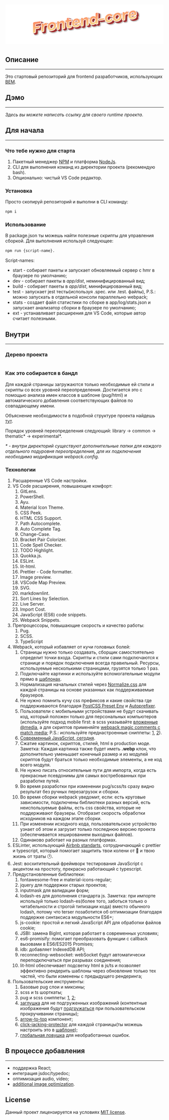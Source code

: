 # ![TOXIN](./app/src/assets/ico/readme-logo.png)

## Описание

---

Это стартовый репозиторий для frontend разработчиков, использующих [BEM](https://en.bem.info/).

## Дэмо

---

_Здесь вы можете написать ссылку для своего runtime проекта_.

## Для начала

---

### Что тебе нужно для старта

1. Пакетный менеджер [NPM](https://www.npmjs.com/) и платформа [NodeJs](https://nodejs.org/en/).
2. CLI для выполнения команд из директории проекта (рекомендую bash).
3. Опционально: чистый VS Code редактор.

### Установка

Просто скопируй репозиторий и выполни в CLI команду:

```bash
npm i
```

### Использование

В package.json ты можешь найти полезные скрипты для управления сборкой. Для выполнения используй следующее:

```bash
npm run {script-name}.
```

Script-names:

- start - собирает пакеты и запускает обновляемый сервер с hmr в браузере по умолчанию;
- dev - собирает пакеты в _app/dist_, неминифицированный вид;
- build - собирает пакеты в _app/dist_, минифицированный вид;
- test - запускает jest тесты(используя .spec. или .test. файлы), P.S.: можно запускать в отдельной консоли параллельно webpack;
- stats - создает файл статистики по сборке в app/log/stats.json и запускает анализатор сборки в браузере по умолчанию;
- ext - устанавливает расширения для VS Code, которые автор считает полезными.

## Внутри

---

### Дерево проекта

```tree

```

### Как это собирается в бандл

Для каждой страницы загружаются только необходимые ей стили и скрипты со всех уровней переопределения. Достигается это с помощью анализа имен классов в шаблоне (pug/html) и автоматического добавления соответствующих файлов по совпадающему имени.

Объяснение необходимости в подобной структуре проекта найдешь [тут](https://ru.bem.info/methodology/redefinition-levels/).

Порядок уровней переопределения следующий: library -> common -> thematic* -> experimental*.

_\* - внутри директорий существуют дополнительные папки для каждого отдельного подуровня переопределения, для их подключения необходима модификация webpack.config_.

### Технологии

1. Расшаренные VS Code настройки.
2. VS Code расширения, повышающие комфорт:
   1. GitLens.
   2. PowerShell.
   3. Ayu.
   4. Material Icon Theme.
   5. CSS Peek.
   6. HTML CSS Support.
   7. Path Autocomplete.
   8. Auto Complete Tag.
   9. Change-Case.
   10. Bracket Pair Colorizer.
   11. Code Spell Checker.
   12. TODO Highlight.
   13. Quokka.js.
   14. ESLint.
   15. lit-html.
   16. Prettier - Code formatter.
   17. Image preview.
   18. VSCode Map Preview.
   19. SVG.
   20. markdownlint.
   21. Sort Lines by Selection.
   22. Live Server.
   23. Import Cost.
   24. JavaScript (ES6) code snippets.
   25. Webpack Snippets.
3. Препроцессоры, повышающие скорость и качество работы:
   1. Pug.
   2. SCSS.
   3. TypeScript
4. Webpack, который избавляет от кучи головных болей:
   1. Страницы нужно только создавать, сборщик самостоятельно определит точки входа. Скрипты и стили сами подключаются к странице и порядок подключения всегда правильный. Ресурсы, используемые несколькими страницами, грузятся только 1 раз.
   2. Подключайте картинки и используйте вспомогательные модули прямо в [шаблонах](./app/src/pages/cards/cards.pug).
   3. Нормализация начальных стилей через [Normalize.css](https://necolas.github.io/normalize.css/) для каждой страницы на основе указанных как поддерживаемые браузеров.
   4. Не нужно помнить кучу css префиксов и какие свойства где поддерживаются благодаря [PostCSS Preset Env](https://github.com/csstools/postcss-preset-env) и [Autoprefixer](https://www.npmjs.com/package/autoprefixer).
   5. Пользователи с мобильными устройствами не будут скачивать код, который положен только для персональных компьютеров (используйте подход mobile first: в scss указывайте [вложенные @media](./app/src/components/common.blocks/basic/footer/__copyright-bar/footer__copyright-bar.scss), а для скриптов применяйте [webpack magic comments с match media](); P.S.: используйте преднастроенные сниппеты: [1](./.vscode/@media-snippets.code-snippets), [2]()).
   6. [Современный JavaScript, сегодня](https://babeljs.io/).
   7. Сжатие картинок, скриптов, стилей, html в production моде. Заметка: Каждая картинка также будет иметь **.webp** клон, что дополнительно уменьшает конечный размер и из модулей скриптов будут браться только необходимые элементы, а не код всего модуля.
   8. Не нужно писать относительные пути для импорта, когда есть прекрасные псевдонимы для самых востребованных при разработке путей.
   9. Во время разработки при изменении pug/scss/ts сразу видно результат без ручных перезагрузок и сборки.
   10. Во время сборки webpack уведомит, если: есть круговые зависимости, подключены библиотеки разных версий, есть неиспользуемые файлы, есть css свойства, которые не поддерживают браузеры. Отобразит скорость обработки исходников на каждом этапе сборки.
   11. При изменении исходного кода, пользовательское устройство узнает об этом и загрузит только последнюю версию проекта (обеспечивается хешированием выходных файлов).
   12. Одинаково работает на разных платформах.
5. ESLinter, использующий [Airbnb standarts](https://github.com/airbnb/javascript), сотрудничающий с prettier и typescript, который помогает защитить твои колени от :gun: и твою жизнь от траты :clock2:.
6. Jest: восхитительный фреймворк тестирования JavaScript с акцентом на простоту, прекрасно работающий с typescript.
7. Предустановленные библиотеки:
   1. fontawesome-free и material-icons-regular;
   2. jquery для поддержки старых проектов;
   3. inputmask для валидации форм;
   4. lodash-es для дополнения стандарта js. Заметка: при импорте используй только lodash-es(более того, заботься только о читабельности и строгой типизации кода) вместо обычного lodash, потому что terser позаботится об оптимизации благодаря поддержке синтаксиса модульности ES6+;
   5. js-cookie: простой и легкий JavaScript API для обработки файлов cookie;
   6. JSBI: замена BigInt, которая работает в современных условиях;
   7. es6-promisify: помогает преобразовать функции с callback вызовами в ES6/ES2015 Promises;
   8. idb: добавляет IndexedDB API;
   9. reconnecting-websocket: webSocket будут автоматически переподключаться при разрывах соединения;
   10. lit-html обеспечивает подсветку html в js/ts и позволяет эффективно рендерить шаблоны через обновление только тех частей, что были изменены с предыдущего рендеринга;
8. Пользовательские инструменты:
   1. Базовые pug слои и миксины;
   2. scss и ts шорткаты;
   3. pug и scss сниппеты: [1](./.vscode/template-snippetts.code-snippets), [2](./.vscode/@media-snippets.code-snippets);
   4. [заглушка](./app/src/assets/pictures/images/placeholders/lazy-loading-placeholder.svg) для не подгруженных изображений (контентные изображения будут [подгружаться](./app/src/utils/global/modules/scripts/assets-lazy-loading.ts) при пользовательском прокручивании страницы);
   5. [arrow-to-top](./app/src/components/common.blocks/specific/arrow-to-top/) компонент;
   6. [click-jacking-protector](./app/src/components/common.blocks/specific/click-jacking-protector/) для каждой страницы(ты можешь настроить это в [шаблоне](./app/src/layouts/basic/main-layout/main-layout.pug));
   7. [глобальная ловушка](./app/src/utils/global/modules/scripts/unhandledrejection.ts) для необработанных ошибок.

## В процессе добавления

---

- поддержка React;
- интеграция jsdoc/typedoc;
- оптимизация audio, video;
- [additional image optimization](https://github.com/mixtur/webpack-spritesmith).

## License

Данный проект лицензируется на условиях [MIT license](LICENSE).
